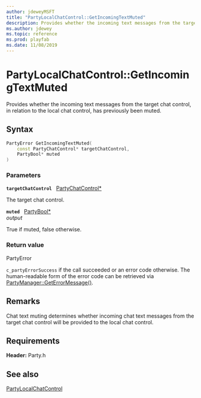 ```yaml
---
author: jdeweyMSFT
title: "PartyLocalChatControl::GetIncomingTextMuted"
description: Provides whether the incoming text messages from the target chat control, in relation to the local chat control, has previously been muted.
ms.author: jdewey
ms.topic: reference
ms.prod: playfab
ms.date: 11/08/2019
---
```


# PartyLocalChatControl::GetIncomingTextMuted  

Provides whether the incoming text messages from the target chat control, in relation to the local chat control, has previously been muted.  

## Syntax  
  
```cpp
PartyError GetIncomingTextMuted(  
    const PartyChatControl* targetChatControl,  
    PartyBool* muted  
)  
```  
  
### Parameters  
  
**`targetChatControl`** &nbsp; [PartyChatControl*](../../PartyChatControl/partychatcontrol.md)  
  
The target chat control.  
  
**`muted`** &nbsp; [PartyBool*](../../../typedefs.md)  
*output*  
  
True if muted, false otherwise.  
  
  
### Return value  
PartyError
  
```c_partyErrorSuccess``` if the call succeeded or an error code otherwise. The human-readable form of the error code can be retrieved via [PartyManager::GetErrorMessage()](../../PartyManager/methods/partymanager_geterrormessage.md).
  
## Remarks  
  
Chat text muting determines whether incoming chat text messages from the target chat control will be provided to the local chat control.
  
## Requirements  
  
**Header:** Party.h
  
## See also  
[PartyLocalChatControl](../partylocalchatcontrol.md)  

  
  
